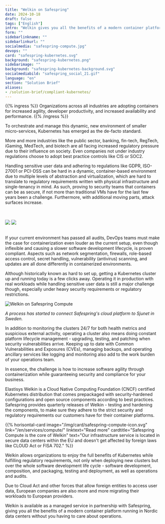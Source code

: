 ```yaml
---
title: "Welkin on Safespring"
date: 2024-10-18
draft: false
tags: ["English"]
intro: "Welkin gives you all the benefits of a modern container platform running in Nordic data centers without you having to care about operations."
form: ""
sidebarlinkname: ""
sidebarlinkurl: ""
socialmedia: "safespring-compute.jpg"
devops: ""
card: "safespring-kubernetes.svg"
background: "safespring-kubernetes.png"
sidebarimage: ""
background: "safespring-kubernetes-background.svg"
socialmediabild: "safespring_social_21.gif"
language: "en"
section: "Solution Brief"
aliases:
- /solution-brief/compliant-kubernetes/
---
```


{{% ingress %}}
Organizations across all industries are adopting containers for increased agility, developer productivity, and increased availability and performance.
{{% /ingress %}}

To orchestrate and manage this dynamic, new environment of smaller micro-services, Kubernetes has emerged as the de-facto standard.

More and more industries like the public sector, banking, fin-tech, RegTech, iGaming, MedTech, and biotech are all facing increased regulatory pressure due to their influence on society. Even companies not under industry regulations choose to adopt best practice controls like CIS or SOC2.

Handling sensitive user data and adhering to regulations like GDPR, ISO-27001 or PCI-DSS can be hard in a dynamic, container-based environment due to multiple levels of abstraction and virtualization, which are hard to translate to regulatory requirements written with physical infrastructure and single-tenancy in mind. As such, proving to security teams that containers can be as secure, if not more than traditional VMs have for the last few years been a challenge. Furthermore, with additional moving parts, attack surfaces increase.

<br><br>
<img src="/img/safespring-compliant-kubernetes-3.svg" class="mobile">
<img src="/img/safespring-compliant-kubernetes-2.svg" class="desktop">
<br><br>

If your current environment has passed all audits, DevOps teams must make the case for containerization even louder as the current setup, even though inflexible and causing a slower software development lifecycle, is proven compliant. Aspects such as network segmentation, firewalls, role-based access control, secret handling, vulnerability (antivirus) scanning, and updates are all done differently in containerized environments.

Although historically known as hard to set up, getting a Kubernetes cluster up and running today is a few clicks away. Operating it in production with real workloads while handling sensitive user data is still a major challenge though, especially under heavy security requirements or regulatory restrictions.

![Welkin on Safespring Compute](/img/safespring_compliant_kubernetes-pyramide.svg)

_A process has started to connect Safespring's cloud platform to Sjunet in Sweden._

In addition to monitoring the clusters 24/7 for both health metrics and suspicious external activity, operating a cluster also means doing constant platform lifecycle management - upgrading, testing, and patching when security vulnerabilities arrive. Keeping up to date with Common Vulnerabilities and Exposures (CVEs), managing backups, and operating ancillary services like logging and monitoring also add to the work burden of your operations team.

In essence, the challenge is how to increase software agility through containerization while guaranteeing security and compliance for your business.

Elastisys Welkin is a Cloud Native Computing Foundation (CNCF) certified Kubernetes distribution that comes prepackaged with security-hardened configurations and open source components according to best practices. Safespring provides quarterly releases of Welkin - testing and hardening the components, to make sure they adhere to the strict security and regulatory requirements our customers have for their container platforms.

{{% horisontal-card image="/img/card/safespring-compute-icon.svg" link="/en/services/compute/" linktext="Read more" cardtitle="Safespring Compute is the core of Welkin" text="Our infrastructure service is located in secure data centers within the EU and doesn't get affected by foreign laws like CLOUD Act or FISA 702." %}}

Welkin allows organizations to enjoy the full benefits of Kubernetes while fulfilling regulatory requirements, not only when deploying new clusters but over the whole software development life cycle - software development, composition, and packaging, testing and deployment, as well as operations and audits.

Due to Cloud Act and other forces that allow foreign entities to access user data, European companies are also more and more migrating their workloads to European providers.

Welkin is available as a managed service in partnership with Safespring, giving you all the benefits of a modern container platform running in Nordic data centers without you having to care about operations.
